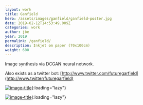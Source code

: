 ```yaml
---
layout: work
title: Ganfield
hero: /assets/images/ganfield/ganfield-poster.jpg
date: 2019-02-12T14:53:49.009Z
categories: work
author: jbe
year: 2019
permalink: /ganfield/
description: Inkjet on paper (70x100cm)
weight: 600
---
```


<div class="pad">

Image synthesis via DCGAN neural network.

Also exists as a twitter bot: [http://www.twitter.com/futuregarfield](http://www.twitter/futuregarfield)

</div>

[![image-title](/assets/images/ganfield/ganfield-0-padded.jpg)](/assets/images/ganfield/ganfield-0-padded.jpg){:loading="lazy"}

[![image-title](/assets/images/ganfield/ganfield-1-padded.jpg)](/assets/images/ganfield/ganfield-1-padded.jpg){:loading="lazy"}